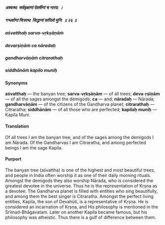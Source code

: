 ##### अश्वत्थ: सर्ववृक्षाणां देवर्षीणां च नारद: ।
##### गन्धर्वाणां चित्ररथ: सिद्धानां कपिलो मुनि: ॥ २६ ॥

##### aśvatthaḥ sarva-vṛkṣāṇāṁ
##### devarṣīṇāṁ ca nāradaḥ
##### gandharvāṇāṁ citrarathaḥ
##### siddhānāṁ kapilo muniḥ

#### Synonyms

**aśvatthaḥ** — the banyan tree; **sarva**-**vṛkṣāṇām** — of all trees; **deva**-**ṛṣīṇām** — of all the sages amongst the demigods; **ca** — and; **nāradaḥ** — Nārada; **gandharvāṇām** — of the citizens of the Gandharva planet; **citrarathaḥ** — Citraratha; **siddhānām** — of all those who are perfected; **kapilaḥ** **muniḥ** — Kapila Muni.

#### Translation

Of all trees I am the banyan tree, and of the sages among the demigods I am Nārada. Of the Gandharvas I am Citraratha, and among perfected beings I am the sage Kapila.

#### Purport

The banyan tree (aśvattha) is one of the highest and most beautiful trees, and people in India often worship it as one of their daily morning rituals. Amongst the demigods they also worship Nārada, who is considered the greatest devotee in the universe. Thus he is the representation of Kṛṣṇa as a devotee. The Gandharva planet is filled with entities who sing beautifully, and among them the best singer is Citraratha. Amongst the perfect living entities, Kapila, the son of Devahūti, is a representative of Kṛṣṇa. He is considered an incarnation of Kṛṣṇa, and His philosophy is mentioned in the Śrīmad-Bhāgavatam. Later on another Kapila became famous, but his philosophy was atheistic. Thus there is a gulf of difference between them.